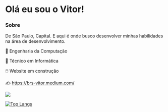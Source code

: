 # Olá eu sou o Vitor!



### Sobre

De São Paulo, Capital. E aqui é onde busco desenvolver minhas habilidades na área de desenvolvimento.

:medal_sports: Engenharia da Computação

:medal_sports: Técnico em Informática

:computer_mouse: Website em construção

:writing_hand: https://brs-vitor.medium.com/


![](https://komarev.com/ghpvc/?username=silvabrvitor)

[![Top Langs](https://github-readme-stats.vercel.app/api/top-langs/?username=silvabrvitor&layout=compact)](https://github.com/silvabrvitor/github-readme-stats)
